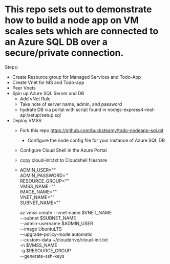 # This repo sets out to demonstrate how to build a node app on VM scales sets which are connected to an Azure SQL DB over a secure/private connection. 

Steps:

* Create Resource group for Managed Services and Todo-App
* Create Vnet for MS and Todo-app
* Peer Vnets
* Spin up Azure SQL Server and DB
    * Add vNet Rule
    * Take note of server name, admin, and password
    * hydrate DB via portal with script found in nodejs-express4-rest-api/setup/setup.sql
* Deploy VMSS
    * Fork this repo https://github.com/bucksteamy/todo-nodeapp-sql.git
        * Configure the node config file for your instance of Azure SQL DB 
    * Configure Cloud Shell in the Azure Portal
    * copy cloud-init.txt to Cloudshell fileshare
    * ADMIN_USER="" \
      ADMIN_PASSWORD='' \
      RESOURCE_GROUP="" \
      VMSS_NAME="" \
      IMAGE_NAME="" \
      VNET_NAME="" \
      SUBNET_NAME=""

      az vmss create --vnet-name $VNET_NAME \
      --subnet $SUBNET_NAME \
      --admin-username $ADMIN_USER \
      --image UbuntuLTS \
      --upgrade-policy-mode automatic \
      --custom-data ~/clouddrive/cloud-init.txt \
      -n $VMSS_NAME \
      -g $RESOURCE_GROUP \
      --generate-ssh-keys
            
